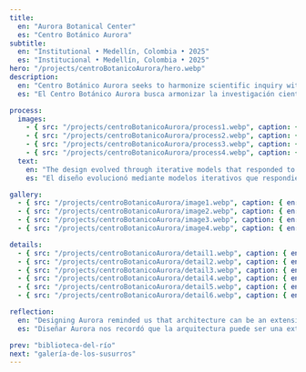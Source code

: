```yaml
---
title:
  en: "Aurora Botanical Center"
  es: "Centro Botánico Aurora"
subtitle:
  en: "Institutional • Medellín, Colombia • 2025"
  es: "Institucional • Medellín, Colombia • 2025"
hero: "/projects/centroBotanicoAurora/hero.webp"
description:
  en: "Centro Botánico Aurora seeks to harmonize scientific inquiry with the poetic rhythms of nature. Its architecture celebrates transparency and connectivity, allowing researchers and visitors to traverse spaces that blur boundaries between interior and exterior, laboratory and garden, observation and immersion."
  es: "El Centro Botánico Aurora busca armonizar la investigación científica con los ritmos poéticos de la naturaleza. Su arquitectura celebra la transparencia y la conectividad, permitiendo que investigadores y visitantes recorran espacios que difuminan los límites entre interior y exterior, laboratorio y jardín, observación e inmersión."

process:
  images:
    - { src: "/projects/centroBotanicoAurora/process1.webp", caption: { en: "Initial concept sketches", es: "Bocetos conceptuales iniciales" } }
    - { src: "/projects/centroBotanicoAurora/process2.webp", caption: { en: "Material exploration", es: "Exploración de materiales" } }
    - { src: "/projects/centroBotanicoAurora/process3.webp", caption: { en: "Site analysis and environmental studies", es: "Análisis del sitio y estudios ambientales" } }
    - { src: "/projects/centroBotanicoAurora/process4.webp", caption: { en: "Volumetric studies", es: "Estudios volumétricos" } }
  text:
    en: "The design evolved through iterative models that responded to the sloping site and dense vegetation. Bridges and terraces were positioned to maximize light and airflow, while minimizing ecological impact. Material choices and pavilion orientation were guided by durability, transparency, and the desire to seamlessly integrate with the natural landscape."
    es: "El diseño evolucionó mediante modelos iterativos que respondieron al terreno inclinado y a la vegetación densa. Puentes y terrazas se ubicaron para maximizar la luz y la ventilación, minimizando al mismo tiempo el impacto ecológico. Las elecciones de materiales y la orientación de los pabellones se guiaron por la durabilidad, la transparencia y el deseo de integrarse armoniosamente con el paisaje natural."

gallery:
  - { src: "/projects/centroBotanicoAurora/image1.webp", caption: { en: "Laboratory overlooking gardens", es: "Laboratorio con vistas a los jardines" } }
  - { src: "/projects/centroBotanicoAurora/image2.webp", caption: { en: "Elevated garden pathway", es: "Sendero elevado en el jardín" } }
  - { src: "/projects/centroBotanicoAurora/image3.webp", caption: { en: "Atrium and entrance space", es: "Atrio y espacio de entrada" } }
  - { src: "/projects/centroBotanicoAurora/image4.webp", caption: { en: "Hillside observation deck", es: "Mirador en la ladera" } }

details:
  - { src: "/projects/centroBotanicoAurora/detail1.webp", caption: { en: "Site plan", es: "Plano del sitio" } }
  - { src: "/projects/centroBotanicoAurora/detail2.webp", caption: { en: "Facade connection detail", es: "Detalle de conexión de fachada" } }
  - { src: "/projects/centroBotanicoAurora/detail3.webp", caption: { en: "Longitudinal section", es: "Sección longitudinal" } }
  - { src: "/projects/centroBotanicoAurora/detail4.webp", caption: { en: "Green roof detail", es: "Detalle de cubierta verde" } }
  - { src: "/projects/centroBotanicoAurora/detail5.webp", caption: { en: "Walkway structural detail", es: "Detalle estructural del pasillo" } }
  - { src: "/projects/centroBotanicoAurora/detail6.webp", caption: { en: "Interior timber detail", es: "Detalle de madera interior" } }

reflection:
  en: "Designing Aurora reminded us that architecture can be an extension of the landscape, not an intrusion. By weaving paths and pavilions through greenery, the project revealed the poetry in coexistence—science and nature, structure and serenity."
  es: "Diseñar Aurora nos recordó que la arquitectura puede ser una extensión del paisaje, no una intrusión. Al entrelazar caminos y pabellones entre la vegetación, el proyecto reveló la poesía de la coexistencia: ciencia y naturaleza, estructura y serenidad."

prev: "biblioteca-del-río"
next: "galería-de-los-susurros"
---
```

